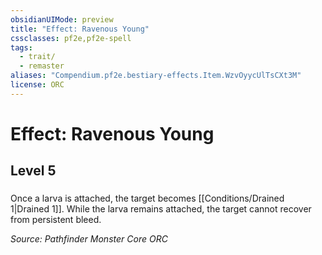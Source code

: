 ```yaml
---
obsidianUIMode: preview
title: "Effect: Ravenous Young"
cssclasses: pf2e,pf2e-spell
tags:
  - trait/
  - remaster
aliases: "Compendium.pf2e.bestiary-effects.Item.WzvOyycUlTsCXt3M"
license: ORC
---
```

# Effect: Ravenous Young
## Level 5
### 






Once a larva is attached, the target becomes [[Conditions/Drained 1|Drained 1]]. While the larva remains attached, the target cannot recover from persistent bleed.

*Source: Pathfinder Monster Core*
*ORC*